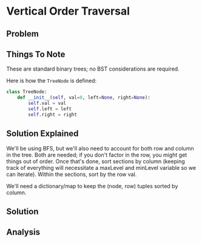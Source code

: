 # Vertical Order Traversal

## Problem

## Things To Note

These are standard binary trees; no BST considerations are required.

Here is how the `TreeNode` is defined:

```python
class TreeNode:
    def __init__(self, val=0, left=None, right=None):
        self.val = val
        self.left = left
        self.right = right
```

## Solution Explained

We'll be using BFS, but we'll also need to account for both row and column in the tree. Both are needed; if you don't factor in the row, you might get things out of order. Once that's done, sort sections by column (keeping track of everything will necessitate a maxLevel and minLevel variable so we can iterate). Within the sections, sort by the row val.

We'll need a dictionary/map to keep the (node, row) tuples sorted by column.

## Solution

## Analysis